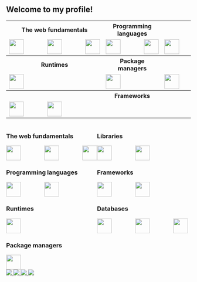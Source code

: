 ## Welcome to my profile!

<table>
  <tr>
    <th>The web fundamentals</th>
    <th>Programming languages</th>
    <th>Databases</th>
  </tr>

  <tr>
    <td>
      <div style="display:flex; gap:4rem">
        <img width="40" src="https://cdn.jsdelivr.net/gh/devicons/devicon/icons/html5/html5-original.svg" />
        <img width="40" src="https://cdn.jsdelivr.net/gh/devicons/devicon/icons/css3/css3-original.svg" />
        <img width="40" src="https://cdn.jsdelivr.net/gh/devicons/devicon/icons/javascript/javascript-original.svg" />
      </div>
    </td>
    <td>
      <div style="display:flex; gap:4rem">
        <img width="40" src="https://cdn.jsdelivr.net/gh/devicons/devicon/icons/typescript/typescript-original.svg" />
        <img width="40" src="https://cdn.jsdelivr.net/gh/devicons/devicon/icons/python/python-original.svg" />
      </div>
    </td>
    <td>
      <div style="display:flex; gap:4rem">
        <img width="40" src="https://cdn.jsdelivr.net/gh/devicons/devicon/icons/mongodb/mongodb-original.svg" />
        <img width="40" src="https://cdn.jsdelivr.net/gh/devicons/devicon/icons/postgresql/postgresql-original.svg" />
        <img width="40" src="https://cdn.jsdelivr.net/gh/devicons/devicon/icons/mysql/mysql-original.svg" />
      </div>
    </td>
  </tr>

  <tr>
    <th>Runtimes</th>
    <th>Package managers</th>
    <th>Libraries</th>
  </tr>

  <tr>
    <td>
      <div style="display:flex; gap:4rem">
        <img width="40" src="https://cdn.jsdelivr.net/gh/devicons/devicon/icons/nodejs/nodejs-original.svg" />
      </div>
    </td>
    <td>
      <div style="display:flex; gap:4rem">
        <img width="40" src="https://cdn.jsdelivr.net/gh/devicons/devicon/icons/npm/npm-original-wordmark.svg" />
      </div>
    </td>
    <td>
      <div style="display:flex; gap:4rem">
        <img width="40" src="https://cdn.jsdelivr.net/gh/devicons/devicon/icons/react/react-original.svg" />
        <img width="40" src="https://cdn.jsdelivr.net/gh/devicons/devicon/icons/tailwindcss/tailwindcss-plain.svg" />
      </div>
    </td>
  </tr>

  <tr>
    <th colspan="3">Frameworks</th>
  </tr>

  <tr>
    <td colspan="3">
      <div style="display:flex; gap:4rem">
        <img width="40" src="https://cdn.jsdelivr.net/gh/devicons/devicon/icons/nextjs/nextjs-original.svg" />
        <img width="40" src="https://cdn.jsdelivr.net/gh/devicons/devicon/icons/express/express-original.svg" />
      </div>
    </td>
  </tr>
</table>

<div style="display:flex;">
  <div>
  <h3>The web fundamentals</h3>

  <div style="display:flex; gap:4rem">
    <img width="40" src="https://cdn.jsdelivr.net/gh/devicons/devicon/icons/html5/html5-original.svg" />
    <img width="40" src="https://cdn.jsdelivr.net/gh/devicons/devicon/icons/css3/css3-original.svg" />
    <img width="40" src="https://cdn.jsdelivr.net/gh/devicons/devicon/icons/javascript/javascript-original.svg" />
  </div>

  <h3>Programming languages</h3>

  <div style="display:flex; gap:4rem">
    <img width="40" src="https://cdn.jsdelivr.net/gh/devicons/devicon/icons/typescript/typescript-original.svg" />
    <img width="40" src="https://cdn.jsdelivr.net/gh/devicons/devicon/icons/python/python-original.svg" />
  </div>

  <h3>Runtimes</h3>

  <div style="display:flex; gap:4rem">
    <img width="40" src="https://cdn.jsdelivr.net/gh/devicons/devicon/icons/nodejs/nodejs-original.svg" />
  </div>

  <h3>Package managers</h3>

  <div style="display:flex; gap:4rem">
    <img width="40" src="https://cdn.jsdelivr.net/gh/devicons/devicon/icons/npm/npm-original-wordmark.svg" />
  </div>
</div>

<div>
  <h3>Libraries</h3>

  <div style="display:flex; gap:4rem">
    <img width="40" src="https://cdn.jsdelivr.net/gh/devicons/devicon/icons/react/react-original.svg" />
    <img width="40" src="https://cdn.jsdelivr.net/gh/devicons/devicon/icons/tailwindcss/tailwindcss-plain.svg" />
  </div>

  <h3>Frameworks</h3>

  <div style="display:flex; gap:4rem">
    <img width="40" src="https://cdn.jsdelivr.net/gh/devicons/devicon/icons/nextjs/nextjs-original.svg" />
    <img width="40" src="https://cdn.jsdelivr.net/gh/devicons/devicon/icons/express/express-original.svg" />
  </div>

  <h3>Databases</h3>

  <div style="display:flex; gap:4rem">
    <img width="40" src="https://cdn.jsdelivr.net/gh/devicons/devicon/icons/mongodb/mongodb-original.svg" />
    <img width="40" src="https://cdn.jsdelivr.net/gh/devicons/devicon/icons/postgresql/postgresql-original.svg" />
    <img width="40" src="https://cdn.jsdelivr.net/gh/devicons/devicon/icons/mysql/mysql-original.svg" />
  </div>
  </div>
</div>


<div>
  <a href="https://linkedin.com/in/marcusvbbarbosa/" target="_blank">
    <img src="https://img.shields.io/badge/LinkedIn-0077B5?style=for-the-badge&logo=linkedin&logoColor=white">
  </a>
  <a href="https://www.instagram.com/vinicius.bispoo/" target="_blank">
    <img src="https://img.shields.io/badge/Instagram-E4405F?style=for-the-badge&logo=instagram&logoColor=white">
  </a>
  <a href="mailto:bispodevacct@gmail.com" target="_blank">
    <img src="https://img.shields.io/badge/Gmail-D14836?style=for-the-badge&logo=gmail&logoColor=white">
  </a>
  <a href="https://wa.me/qr/TECQPVOSZVBLG1" target="_blank">
    <img src="https://img.shields.io/badge/WhatsApp-25D366?style=for-the-badge&logo=whatsapp&logoColor=white">
  </a>
</div>
